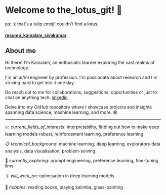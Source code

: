 # Welcome to the_lotus_git! :tulip: 
ps: ik that's a tulip emoji! couldn't find a lotus.
#### [resume_kamalam_sivakumar](https://kamalamsivakumar.github.io/resume/)
## About me
Hi there! I'm Kamalam, an enthusiatic learner exploring the vast realms of technology. 

I'm an ai/ml engineer by profession. I'm passionate about research and I'm striving hard to get into it one day. 

Do reach out to me for collaborations, suggestions, opportunities or just to chat on anything tech. [linkedin](https://www.linkedin.com/in/kamalamsivakumar/)

Delve into my GitHub repository where I showcase projects and insights spanning data science, machine learning, and more. :smile:

-------------------------------------------------------------------------------------------------------------------------------------
:chart_with_upwards_trend: _current_fields_of_interests_: interpretability, finding out how to make deep learning models robust, reinforcement learning, preference learning

:clipboard: _technical_background_: machine learning, deep learning, exploratory data analysis, data visualisation, problem-solving

:round_pushpin: _currently_exploring_: prompt engineering, preference learning, fine-tuning llms

:paperclips: _will_work_on_: optimisation in deep learning models

:briefcase: _hobbies_: reading books, playing kalimba, glass-painting
